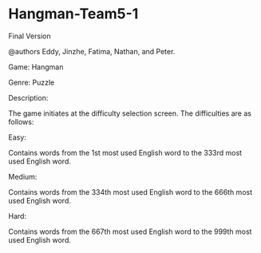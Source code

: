 # Hangman-Team5-1
Final Version

@authors Eddy, Jinzhe, Fatima, Nathan, and Peter.

Game: Hangman

Genre: Puzzle

Description:

The game initiates at the difficulty selection screen. The difficulties are as follows:

Easy:

  Contains words from the 1st most used English word to the 333rd most used English word.
  
Medium:

  Contains words from the 334th most used English word to the 666th most used English word.

Hard:

  Contains words from the 667th most used English word to the 999th most used English word.
